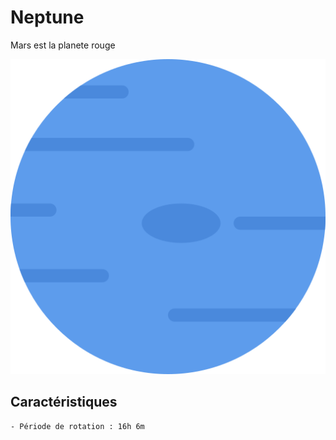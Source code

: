 # Neptune

Mars est la planete rouge

![Icone de lune](neptune.png)



## Caractéristiques

    - Période de rotation : 16h 6m

